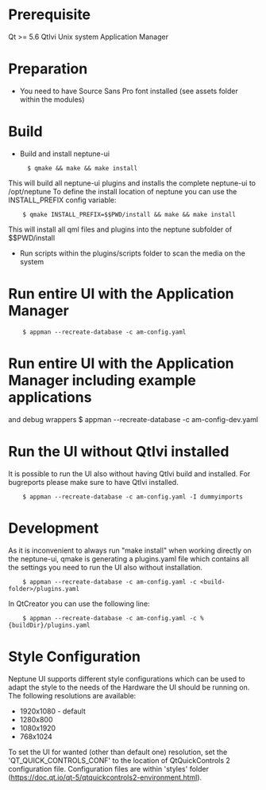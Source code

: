 # Prerequisite

Qt >= 5.6
QtIvi
Unix system
Application Manager

# Preparation

* You need to have Source Sans Pro font installed (see assets folder within the modules)

# Build

* Build and install neptune-ui

        $ qmake && make && make install

This will build all neptune-ui plugins and installs the complete neptune-ui to /opt/neptune
To define the install location of neptune you can use the INSTALL_PREFIX config variable:

        $ qmake INSTALL_PREFIX=$$PWD/install && make && make install

This will install all qml files and plugins into the neptune subfolder of $$PWD/install

* Run scripts within the plugins/scripts folder to scan the media on the system

# Run entire UI with the Application Manager

        $ appman --recreate-database -c am-config.yaml

# Run entire UI with the Application Manager including example applications
and debug wrappers
        $ appman --recreate-database -c am-config-dev.yaml

# Run the UI without QtIvi installed

It is possible to run the UI also without having QtIvi build and installed. For bugreports please make sure to have QtIvi installed.

        $ appman --recreate-database -c am-config.yaml -I dummyimports

# Development

As it is inconvenient to always run "make install" when working directly on the neptune-ui,
qmake is generating a plugins.yaml file which contains all the settings you need to run the
UI also without installation.

        $ appman --recreate-database -c am-config.yaml -c <build-folder>/plugins.yaml

In QtCreator you can use the following line:

        $ appman --recreate-database -c am-config.yaml -c %{buildDir}/plugins.yaml

# Style Configuration

Neptune UI supports different style configurations which can be used to adapt the style to the needs of the Hardware the UI should be running on.
The following resolutions are available:

* 1920x1080 - default
* 1280x800
* 1080x1920
* 768x1024

To set the UI for wanted (other than default one) resolution, set the 'QT_QUICK_CONTROLS_CONF' to the location of QtQuickControls 2 configuration file. Configuration files are within 'styles' folder (https://doc.qt.io/qt-5/qtquickcontrols2-environment.html).
